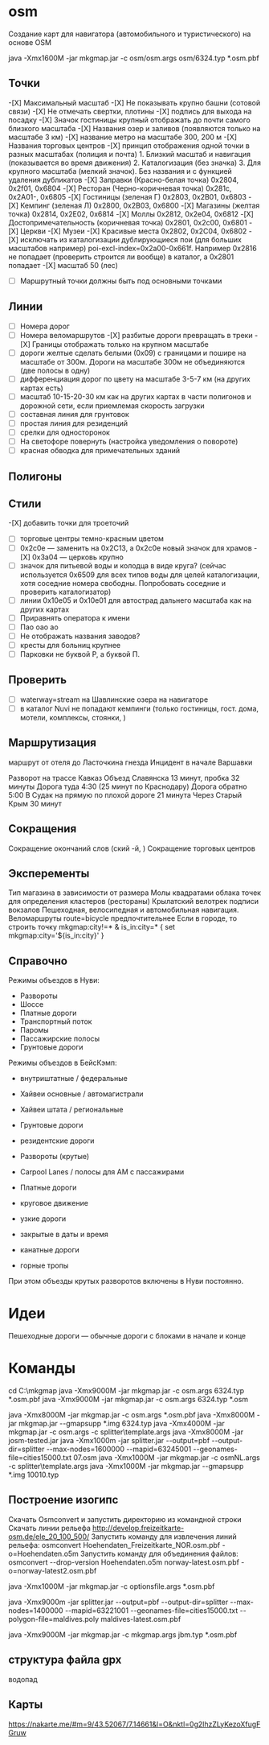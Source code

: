 # osm
Создание карт для навигатора (автомобильного и туристического) на основе OSM


java -Xmx1600M -jar mkgmap.jar -c osm/osm.args osm/6324.typ *.osm.pbf

## Точки
-[Х] Максимальный масштаб
-[Х] Не показывать крупно башни (сотовой связи)
-[Х] Не отмечать свертки, плотины
-[Х] подпись для выхода на посадку
-[Х] Значок гостиницы крупный отображать до почти самого близкого масштаба
-[Х] Названия озер и заливов (появляются только на масштабе 3 км)
-[Х] название метро на масштабе 300, 200 м
-[Х] Названия торговых центров
-[Х] принцип отображения одной точки в разных масштабах (полиция и почта)
	1. Близкий масштаб и навигация (показывается во время движения)
	2. Каталогизация (без значка)
	3. Для крупного масштаба (мелкий значок). Без названия и с функцией удаления дубликатов
-[Х] Заправки (Красно-белая точка) 0x2804, 0x2f01, 0x6804
-[Х] Ресторан (Черно-коричневая точка) 0x281c, 0x2A01-, 0x6805
-[Х] Гостиницы (зеленая Г) 0x2803, 0x2B01, 0x6803
-[Х] Кемпинг (зеленая Л) 0x2800, 0x2B03, 0x6800
-[Х] Магазины (желтая точка) 0x2814, 0x2E02, 0x6814
-[Х] Моллы 0x2812, 0x2e04, 0x6812
-[Х] Достопримечательность (коричневая точка) 0x2801, 0x2c00, 0x6801
-[Х] Церкви
-[Х] Музеи
-[Х] Красивые места 0x2802, 0x2C04, 0x6802
-[Х] исключать из каталогизации дублирующиеся пои (для больших масштабов например) poi-excl-index=0x2a00-0x661f. Например 0x2816 не попадает (проверить строится ли вообще) в каталог, а 0x2801 попадает
-[Х] масштаб 50 (лес)
-[ ] Маршрутный точки должны быть под основными точками  

## Линии
-[ ] Номера дорог
-[ ] Номера веломаршрутов
-[Х] разбитые дороги превращать в треки
-[Х] Границы отображать только на крупном масштабе
-[ ] дороги желтые сделать белыми (0x09) с границами и пошире на масштабе от 300м. Дороги на масштабе 300м не объединяются (две полосы в одну)
-[ ] дифференциация дорог по цвету на масштабе 3-5-7 км (на других картах есть)
-[ ] масштаб 10-15-20-30 км как на других картах в части полигонов и дорожной сети, если приемлемая скорость загрузки
-[ ] составная линия для грунтовок
-[ ] простая линия для резиденций
-[ ] срелки для односторонок
-[ ] На светофоре повернуть (настройка уведомления о повороте)
-[ ] красная обводка для примечательных зданий

## Полигоны

## Стили
-[Х] добавить точки для троеточий
-[ ] торговые центры темно-красным цветом
-[ ] 0x2c0e — заменить на 0x2C13, а 0x2c0e новый значок для храмов
-[Х] 0x3a04 — церковь крупно
-[ ] значок для питьевой воды и колодца в виде круга? (сейчас используется 0x6509 для всех типов воды для целей каталогизации, хотя соседние номера свободны. Попробовать соседние и проверить каталогизатор)
-[ ] линии 0x10e05 и 0x10e01 для автострад дальнего масштаба как на других картах
-[ ] Приравнять оператора к имени  
-[ ] Пао оао ао  
-[ ] Не отображать названия заводов? 
-[ ] кресты для больниц крупнее
-[ ] Парковки не буквой Р, а буквой П.

## Проверить
-[ ] waterway=stream на Шавлинские озера на навигаторе
-[ ] в каталог Nuvi не попадают кемпинги (только гостиницы, гост. дома, мотели, комплексы, стоянки, )

## Маршрутизация
маршрут от отеля до Ласточкина гнезда
Инцидент в начале Варшавки

Разворот на трассе Кавказ
Объезд Славянска 13 минут, пробка 32 минуты
Дорога туда 4:30 (25 минут по Краснодару)
Дорога обратно 5:00
В Судак на прямую по плохой дороге 21 минута
Через Старый Крым 30 минут

## Сокращения
Сокращение окончаний слов  (ский -й, )
Сокращение торговых центров

## Эксперементы
Тип магазина в зависимости от размера
Молы квадратами
облака точек для определения кластеров (рестораны)
Крылатский велотрек
подписи вокзалов
Пешеходная, велосипедная и автомобильная навигация. Веломаршруты route=bicycle предпочтительнее
Если в городе, то строить точку mkgmap:city!=* & is_in:city=* { set mkgmap:city='${is_in:city}' }

## Справочно
Режимы объездов в Нуви:
- Развороты
- Шоссе
- Платные дороги
- Транспортный поток
- Паромы
- Пассажирские полосы
- Грунтовые дороги

Режимы объездов в БейсКэмп:
- внутриштатные / федеральные
- Хайвеи основные / автомагистрали
- Хайвеи штата / региональные
- Грунтовые дороги
- резидентские дороги

- Развороты (крутые)
- Carpool Lanes / полосы для АМ с пассажирами
- Платные дороги
- круговое движение
- узкие дороги
- закрытые в даты и время
- канатные дороги
- горные тропы

При этом объезды крутых разворотов включены в Нуви постоянно.

# Идеи
Пешеходные дороги — обычные дороги с блоками в начале и конце

# Команды
cd C:\mkgmap
java -Xmx9000M -jar mkgmap.jar -c osm.args 6324.typ *.osm.pbf
java -Xmx9000M -jar mkgmap.jar -c osm.args 6324.typ *.osm

java -Xmx8000M -jar mkgmap.jar -c osm.args *.osm.pbf
java -Xmx8000M -jar mkgmap.jar --gmapsupp *.img 6324.typ
java -Xmx4000M -jar mkgmap.jar -c osm.args -c splitter\template.args
java -Xmx8000M -jar josm-tested.jar
java -Xmx1000m -jar splitter.jar --output=pbf --output-dir=splitter --max-nodes=1600000 --mapid=63245001 --geonames-file=cities15000.txt 07.osm
java -Xmx1000M -jar mkgmap.jar -c osmNL.args -c splitter\template.args
java -Xmx1000M -jar mkgmap.jar --gmapsupp *.img 10010.typ

## Построение изогипс
Скачать Osmconvert и запустить директорию из командной строки
Скачать линии рельефа http://develop.freizeitkarte-osm.de/ele_20_100_500/
Запустить команду для извлечения линий рельефа: 
osmconvert Hoehendaten_Freizeitkarte_NOR.osm.pbf -o=Hoehendaten.o5m
Запустить команду для объединения файлов:
osmconvert --drop-version Hoehendaten.o5m norway-latest.osm.pbf -o=norway-latest2.osm.pbf


java -Xmx1000M -jar mkgmap.jar -c optionsfile.args *.osm.pbf

java -Xmx9000m -jar splitter.jar --output=pbf --output-dir=splitter --max-nodes=1400000 --mapid=63221001 --geonames-file=cities15000.txt --polygon-file=maldives.poly maldives-latest.osm.pbf

java -Xmx9000M -jar mkgmap.jar -c mkgmap.args jbm.typ *.osm.pbf


## структура файла gpx
<wpt lat="33.298835754394531" lon="31.556301116943359"><name>водопад</name></wpt>

## Карты
https://nakarte.me/#m=9/43.52067/7.14661&l=O&nktl=0g2lhzZLyKezoXfugFGruw
